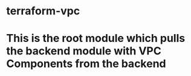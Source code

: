 # terraform-vpc

# This is the root module which pulls the backend module with VPC Components from the backend 